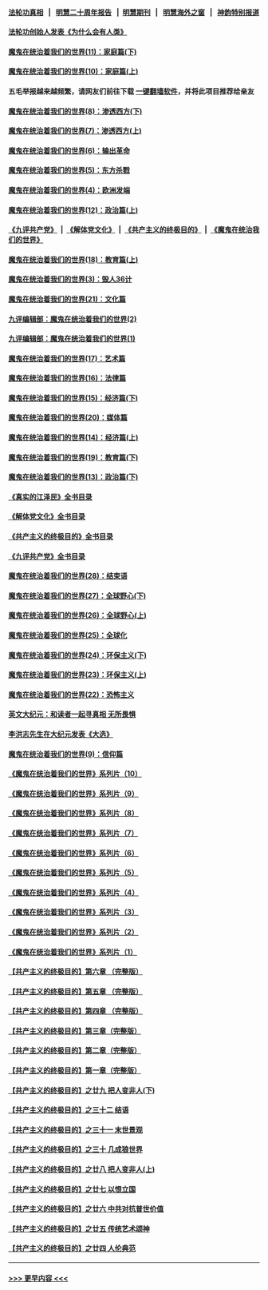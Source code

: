 #### [法轮功真相](https://github.com/gfw-breaker/truth/blob/master/README.md?t=0) &nbsp;&nbsp;|&nbsp;&nbsp; [明慧二十周年报告](https://github.com/gfw-breaker/mh-reports/blob/master/README.md?t=0) &nbsp;&nbsp;|&nbsp;&nbsp;[明慧期刊](https://github.com/gfw-breaker/mh-qikan) &nbsp;&nbsp;|&nbsp;&nbsp; [明慧海外之窗](https://github.com/gfw-breaker/mh-news/blob/master/README.md?t=0) &nbsp;&nbsp;|&nbsp;&nbsp; [神韵特别报道](https://github.com/gfw-breaker/mh-news/blob/master/shenyun.md?t=0)
#### [法轮功创始人发表《为什么会有人类》](../pages/nsc422/n13912117.md?t=01250343) 
#### [魔鬼在统治着我们的世界(11)：家庭篇(下)](../pages/nsc422/n10440961.md?t=01250343) 
#### [魔鬼在统治着我们的世界(10)：家庭篇(上)](../pages/nsc422/n10435448.md?t=01250343) 
#### 五毛举报越来越频繁，请网友们前往下载 [一键翻墙软件](https://github.com/gfw-breaker/ssr-accounts)，并将此项目推荐给亲友
#### [魔鬼在统治着我们的世界(8)：渗透西方(下)](../pages/nsc422/n10429603.md?t=01250343) 
#### [魔鬼在统治着我们的世界(7)：渗透西方(上)](../pages/nsc422/n10426013.md?t=01250343) 
#### [魔鬼在统治着我们的世界(6)：输出革命](../pages/nsc422/n10421536.md?t=01250343) 
#### [魔鬼在统治着我们的世界(5)：东方杀戮](../pages/nsc422/n10417707.md?t=01250343) 
#### [魔鬼在统治着我们的世界(4)：欧洲发端](../pages/nsc422/n10414890.md?t=01250343) 
#### [魔鬼在统治着我们的世界(12)：政治篇(上)](../pages/nsc422/n10444576.md?t=01250343) 
#### [《九评共产党》](https://github.com/begood0513/9ping.md/blob/master/README.md) &nbsp;|&nbsp; [《解体党文化》](../../../../jtdwh.md/blob/master/README.md)  &nbsp;|&nbsp; [《共产主义的终极目的》](../../../../gczydzjmd.md/blob/master/README.md) &nbsp;|&nbsp; [《魔鬼在统治我们的世界》](../../../../mgztzwmdsj.md/blob/master/README.md) 
#### [魔鬼在统治着我们的世界(18)：教育篇(上)](../pages/nsc422/n10526970.md?t=01250343) 
#### [魔鬼在统治着我们的世界(3)：毁人36计](../pages/nsc422/n10411583.md?t=01250343) 
#### [魔鬼在统治着我们的世界(21)：文化篇](../pages/nsc422/n10597706.md?t=01250343) 
#### [九评编辑部：魔鬼在统治着我们的世界(2)](../pages/nsc422/n10410036.md?t=01250343) 
#### [九评编辑部：魔鬼在统治着我们的世界(1)](../pages/nsc422/n10406825.md?t=01250343) 
#### [魔鬼在统治着我们的世界(17)：艺术篇](../pages/nsc422/n10499093.md?t=01250343) 
#### [魔鬼在统治着我们的世界(16)：法律篇](../pages/nsc422/n10485969.md?t=01250343) 
#### [魔鬼在统治着我们的世界(15)：经济篇(下)](../pages/nsc422/n10469975.md?t=01250343) 
#### [魔鬼在统治着我们的世界(20)：媒体篇](../pages/nsc422/n10586579.md?t=01250343) 
#### [魔鬼在统治着我们的世界(14)：经济篇(上)](../pages/nsc422/n10457370.md?t=01250343) 
#### [魔鬼在统治着我们的世界(19)：教育篇(下)](../pages/nsc422/n10564808.md?t=01250343) 
#### [魔鬼在统治着我们的世界(13)：政治篇(下)](../pages/nsc422/n10448270.md?t=01250343) 
#### [《真实的江泽民》全书目录](../pages/nsc422/n13721399.md?t=01250343) 
#### [《解体党文化》全书目录](../pages/nsc422/n13721157.md?t=01250343) 
#### [《共产主义的终极目的》全书目录](../pages/nsc422/n13721048.md?t=01250343) 
#### [《九评共产党》全书目录](../pages/nsc422/n13708085.md?t=01250343) 
#### [魔鬼在统治着我们的世界(28)：结束语](../pages/nsc422/n10936246.md?t=01250343) 
#### [魔鬼在统治着我们的世界(27)：全球野心(下)](../pages/nsc422/n10928319.md?t=01250343) 
#### [魔鬼在统治着我们的世界(26)：全球野心(上)](../pages/nsc422/n10900318.md?t=01250343) 
#### [魔鬼在统治着我们的世界(25)：全球化](../pages/nsc422/n10788205.md?t=01250343) 
#### [魔鬼在统治着我们的世界(24)：环保主义(下)](../pages/nsc422/n10695307.md?t=01250343) 
#### [魔鬼在统治着我们的世界(23)：环保主义(上)](../pages/nsc422/n10688613.md?t=01250343) 
#### [魔鬼在统治着我们的世界(22)：恐怖主义](../pages/nsc422/n10614727.md?t=01250343) 
#### [英文大纪元：和读者一起寻真相 无所畏惧](../pages/nsc422/n12542027.md?t=01250343) 
#### [李洪志先生在大纪元发表《大选》](../pages/nsc422/n12534746.md?t=01250343) 
#### [魔鬼在统治着我们的世界(9)：信仰篇](../pages/nsc422/n10432159.md?t=01250343) 
#### [《魔鬼在统治着我们的世界》系列片（10）](../pages/nsc422/n12292670.md?t=01250343) 
#### [《魔鬼在统治着我们的世界》系列片（9）](../pages/nsc422/n12290859.md?t=01250343) 
#### [《魔鬼在统治着我们的世界》系列片（8）](../pages/nsc422/n12287445.md?t=01250343) 
#### [《魔鬼在统治着我们的世界》系列片（7）](../pages/nsc422/n12283425.md?t=01250343) 
#### [《魔鬼在统治着我们的世界》系列片（6）](../pages/nsc422/n12282314.md?t=01250343) 
#### [《魔鬼在统治着我们的世界》系列片（5）](../pages/nsc422/n12281419.md?t=01250343) 
#### [《魔鬼在统治着我们的世界》系列片（4）](../pages/nsc422/n12274024.md?t=01250343) 
#### [《魔鬼在统治着我们的世界》系列片（3）](../pages/nsc422/n12271322.md?t=01250343) 
#### [《魔鬼在统治着我们的世界》系列片（2）](../pages/nsc422/n12269049.md?t=01250343) 
#### [《魔鬼在统治着我们的世界》系列片（1）](../pages/nsc422/n12267575.md?t=01250343) 
#### [【共产主义的终极目的】第六章 （完整版）](../pages/nsc422/n11428913.md?t=01250343) 
#### [【共产主义的终极目的】第五章 （完整版）](../pages/nsc422/n11428912.md?t=01250343) 
#### [【共产主义的终极目的】第四章 （完整版）](../pages/nsc422/n11428907.md?t=01250343) 
#### [【共产主义的终极目的】第三章（完整版）](../pages/nsc422/n11428848.md?t=01250343) 
#### [【共产主义的终极目的】第二章（完整版）](../pages/nsc422/n11428831.md?t=01250343) 
#### [【共产主义的终极目的】第一章（完整版）](../pages/nsc422/n11417651.md?t=01250343) 
#### [【共产主义的终极目的】之廿九 把人变非人(下)](../pages/nsc422/n11344140.md?t=01250343) 
#### [【共产主义的终极目的】之三十二 结语](../pages/nsc422/n11360535.md?t=01250343) 
#### [【共产主义的终极目的】之三十一 末世景观](../pages/nsc422/n11351129.md?t=01250343) 
#### [【共产主义的终极目的】之三十 几成狼世界](../pages/nsc422/n11348280.md?t=01250343) 
#### [【共产主义的终极目的】之廿八 把人变非人(上)](../pages/nsc422/n11340492.md?t=01250343) 
#### [【共产主义的终极目的】之廿七 以恨立国](../pages/nsc422/n11336944.md?t=01250343) 
#### [【共产主义的终极目的】之廿六 中共对抗普世价值](../pages/nsc422/n11324785.md?t=01250343) 
#### [【共产主义的终极目的】之廿五 传统艺术颂神](../pages/nsc422/n11296396.md?t=01250343) 
#### [【共产主义的终极目的】之廿四 人伦典范](../pages/nsc422/n11296397.md?t=01250343) 

----
#### [ >>> 更早内容 <<< ](../indexes/nsc422-earlier.md)
